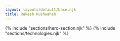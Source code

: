 ```yaml
---
layout: layouts/default/base.njk
title: Rakesh Kushwahah
---
```


{% include "sections/hero-section.njk" %}
{% include "sections/technologies.njk" %}